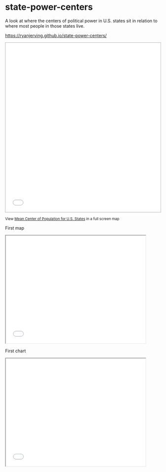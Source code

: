 # state-power-centers
A look at where the centers of political power in U.S. states sit in relation to where most people in those states live.

https://ryanjerving.github.io/state-power-centers/

<iframe src="//batchgeo.com/map/19dd2ef6abebead8ac56ee7dc6aa337f" frameborder="0" width="100%" height="550" style="border:1px solid #aaa;"></iframe></p><p><small>View <a href="https://batchgeo.com/map/19dd2ef6abebead8ac56ee7dc6aa337f">Mean Center of Population for U.S. States</a> in a full screen map</small></p>

First map

 <iframe src="//ryanjerving.github.io/leaflet-map-State-Capitols/" width="90%" height=350></iframe>

First chart

 <iframe src="//ryanjerving.github.io/highcharts-stateCenters-scatter-csv" width="90%" height=350></iframe>
